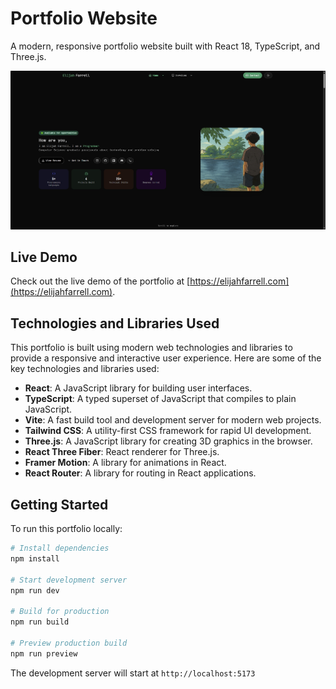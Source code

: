 # Portfolio Website

A modern, responsive portfolio website built with React 18, TypeScript, and Three.js.

![Portfolio Preview](src/assets/projects/portfolio-thumb.png)

## Live Demo

Check out the live demo of the portfolio at [https://elijahfarrell.com](https://elijahfarrell.com).

## Technologies and Libraries Used

This portfolio is built using modern web technologies and libraries to provide a responsive and interactive user experience. Here are some of the key technologies and libraries used:

- **React**: A JavaScript library for building user interfaces.
- **TypeScript**: A typed superset of JavaScript that compiles to plain JavaScript.
- **Vite**: A fast build tool and development server for modern web projects.
- **Tailwind CSS**: A utility-first CSS framework for rapid UI development.
- **Three.js**: A JavaScript library for creating 3D graphics in the browser.
- **React Three Fiber**: React renderer for Three.js.
- **Framer Motion**: A library for animations in React.
- **React Router**: A library for routing in React applications.

## Getting Started

To run this portfolio locally:

```bash
# Install dependencies
npm install

# Start development server
npm run dev

# Build for production
npm run build

# Preview production build
npm run preview
```

The development server will start at `http://localhost:5173`

